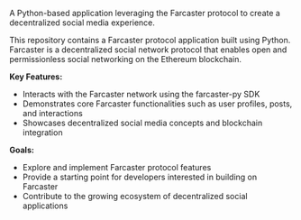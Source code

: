 A Python-based application leveraging the Farcaster protocol to create a decentralized social media experience.

This repository contains a Farcaster protocol application built using Python. Farcaster is a decentralized social network protocol that enables open and permissionless social networking on the Ethereum blockchain.

**Key Features:**
- Interacts with the Farcaster network using the farcaster-py SDK
- Demonstrates core Farcaster functionalities such as user profiles, posts, and interactions
- Showcases decentralized social media concepts and blockchain integration

**Goals:**
- Explore and implement Farcaster protocol features
- Provide a starting point for developers interested in building on Farcaster
- Contribute to the growing ecosystem of decentralized social applications
